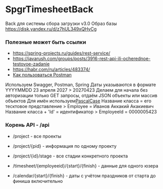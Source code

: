 # SpgrTimesheetBack
Back для системы сбора загрузки v3.0
Образ базы https://disk.yandex.ru/d/z7hUL349xQHyCg
### Полезные может быть ссылки
- https://spring-projects.ru/guides/rest-service/
- https://javarush.com/groups/posts/3916-rest-api-ili-ocherednoe-testovoe-zadanie
- https://habr.com/ru/articles/483374/
- [Как пользоваться Postman](https://habr.com/ru/companies/vk/articles/750096/)

Используем Swagger, Postman, Spring
Даты указываются в формате YYYYMMDD   23 апреля 2027 > 20270423
Делаем для начала без авторизации только GET запросы, отдаём JSON объекты или массив объектов
Для имён используем[PascalCase](https://github.com/hyoo-ru/mam_mol/wiki/PascalCase-vs-camelCase-vs-kebab-case-vs-snake_case)
Название класса = его тесктовое представление > Employee = Иванов Аккакий Акакиевич
Название класса + 'Id' =  идентификатор > EmployeeId = 0000005423

### Корень API - /api
* /project - все проекты
* /project/{pid} - информация по одному проекту
* /project/{id}/stage - все стадии конкретного проекта

* /timesheet/{employeeid}/{start}/{finish} - данные для одного юзера
* /calendar/{start}/{finish} - даты с учётом праздников от старта до финиша включительно
